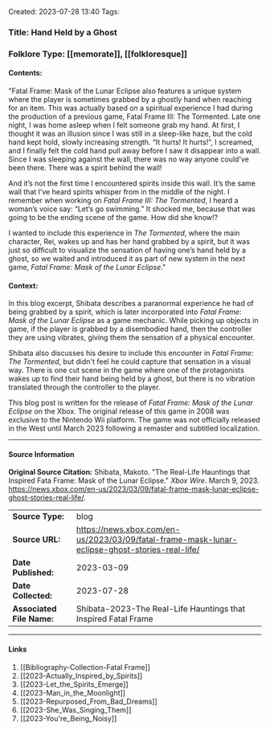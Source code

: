Created: 2023-07-28 13:40
Tags: 

### Title:  Hand Held by a Ghost
### Folklore Type:  [[memorate]], [[folkloresque]]

#### Contents:
"Fatal Frame: Mask of the Lunar Eclipse also features a unique system where the player is sometimes grabbed by a ghostly hand when reaching for an item. This was actually based on a spiritual experience I had during the production of a previous game, Fatal Frame III: The Tormented. Late one night, I was home asleep when I felt someone grab my hand. At first, I thought it was an illusion since I was still in a sleep-like haze, but the cold hand kept hold, slowly increasing strength. “It hurts! It hurts!”, I screamed, and I finally felt the cold hand pull away before I saw it disappear into a wall. Since I was sleeping against the wall, there was no way anyone could’ve been there. There was a spirit behind the wall!

And it’s not the first time I encountered spirits inside this wall. It’s the same wall that I’ve heard spirits whisper from in the middle of the night. I remember when working on _Fatal Frame III: The Tormented_, I heard a woman’s voice say: “Let’s go swimming.” It shocked me, because that was going to be the ending scene of the game. How did she know!?

I wanted to include this experience in _The Tormented_, where the main character, Rei, wakes up and has her hand grabbed by a spirit, but it was just so difficult to visualize the sensation of having one’s hand held by a ghost, so we waited and introduced it as part of new system in the next game, _Fatal Frame: Mask of the Lunar Eclipse_."

#### Context:
In this blog excerpt, Shibata describes a paranormal experience he had of being grabbed by a spirit, which is later incorporated into _Fatal Frame: Mask of the Lunar Eclipse_ as a game mechanic.  While picking up objects in game, if the player is grabbed by a disembodied hand, then the controller they are using vibrates, giving them the sensation of a physical encounter.

Shibata also discusses his desire to include this encounter in _Fatal Frame: The Tormented_, but didn't feel he could capture that sensation in a visual way.  There is one cut scene in the game where one of the protagonists wakes up to find their hand being held by a ghost, but there is no vibration translated through the controller to the player.

This blog post is written for the release of _Fatal Frame: Mask of the Lunar Eclipse_ on the Xbox.  The original release of this game in 2008 was exclusive to the Nintendo Wii platform.  The game was not officially released in the West until March 2023 following a remaster and subtitled localization. 

----
#### Source Information
**Original Source Citation:**
	Shibata, Makoto. "The Real-Life Hauntings that Inspired Fata Frame: Mask of the Lunar Eclipse." _Xbox Wire_. March 9, 2023. https://news.xbox.com/en-us/2023/03/09/fatal-frame-mask-lunar-eclipse-ghost-stories-real-life/.

| | |
| --- | --- |
| **Source Type:** | blog |
| **Source URL:** | https://news.xbox.com/en-us/2023/03/09/fatal-frame-mask-lunar-eclipse-ghost-stories-real-life/ |
| **Date Published:** | 2023-03-09 |
| **Date Collected:** | 2023-07-28 |
| **Associated File Name:** | Shibata-2023-The Real-Life Hauntings that Inspired Fatal Frame |

---
#### Links
1. [[Bibliography-Collection-Fatal Frame]]
2. [[2023-Actually_Inspired_by_Spirits]]
3. [[2023-Let_the_Spirits_Emerge]]
4. [[2023-Man_in_the_Moonlight]]
5. [[2023-Repurposed_From_Bad_Dreams]]
6. [[2023-She_Was_Singing_Them]]
7. [[2023-You're_Being_Noisy]]
